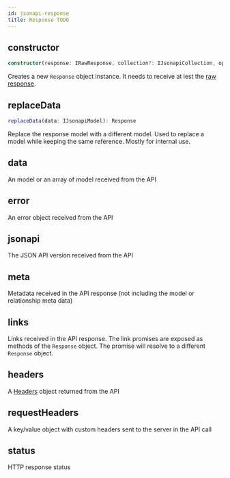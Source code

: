```yaml
---
id: jsonapi-response
title: Response TODO
---
```


## constructor

```typescript
constructor(response: IRawResponse, collection?: IJsonapiCollection, options?: IRequestOptions, overrideData?: IJsonapiModel |Array<IJsonapiModel >)
```

Creates a new `Response` object instance. It needs to receive at lest the [raw response](typescript-interfaces#irawresponse).

## replaceData

```typescript
replaceData(data: IJsonapiModel): Response
```

Replace the response model with a different model. Used to replace a model while keeping the same reference. Mostly for internal use.

## data

An model or an array of model received from the API

## error

An error object received from the API

## jsonapi

The JSON API version received from the API

## meta

Metadata received in the API response (not including the model or relationship meta data)

## links

Links received in the API response. The link promises are exposed as methods of the `Response` object. The promise will resolve to a different `Response` object.

## headers

A [Headers](https://developer.mozilla.org/en-US/docs/Web/API/Headers) object returned from the API

## requestHeaders

A key/value object with custom headers sent to the server in the API call

## status

HTTP response status
